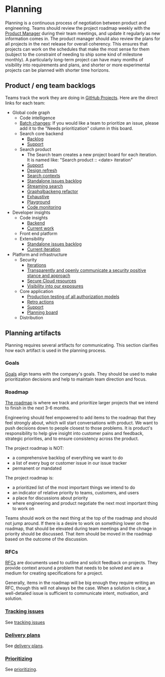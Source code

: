 # Planning

Planning is a continuous process of negotiation between product and engineering. Teams should review the project roadmap weekly with the [Product Manager](./roles/index.md#product-manager) during their team meetings, and update it regularly as new information comes in. The product manager should also review the plans for all projects in the next release for overall coherency. This ensures that projects can work on the schedules that make the most sense for them (subject to the constraint of needing to ship some kind of milestone monthly). A particularly long-term project can have many months of visibility into requirements and plans, and shorter or more experimental projects can be planned with shorter time horizons.

## Product / eng team backlogs

Teams track the work they are doing in [GitHub Projects](https://github.com/orgs/sourcegraph/projects). Here are the direct links for each team:

- Global code graph
   - Code intelligence
   - [Batch changes](https://github.com/orgs/sourcegraph/projects/119): If you would like a team to prioritize an issue, please add it to the "Needs prioritization" column in this board.
   - Search core backend
      - [Backlog](https://github.com/orgs/sourcegraph/projects/168)
      - [Support](https://github.com/orgs/sourcegraph/projects/166)
   - Search product
      - The Search team creates a new project board for each iteration. It is named like: "Search product :: \<date> iteration"
      - [Support](https://github.com/orgs/sourcegraph/projects/165)
      - [Design refresh](https://github.com/orgs/sourcegraph/projects/159)
      - [Search contexts](https://github.com/orgs/sourcegraph/projects/113)
      - [Standalone issues backlog](https://github.com/orgs/sourcegraph/projects/99)
      - [Streaming search](https://github.com/orgs/sourcegraph/projects/120)
      - [Graphqlbackeng refactor](https://github.com/orgs/sourcegraph/projects/172)
      - [Exhaustive](https://github.com/orgs/sourcegraph/projects/172)
      - [Playground](https://github.com/orgs/sourcegraph/projects/173)
      - [Code monitoring](https://github.com/orgs/sourcegraph/projects/121)
- Developer insights
   - Code insights
      - [Backend](https://github.com/orgs/sourcegraph/projects/122)
      - [Current work](https://github.com/orgs/sourcegraph/projects/118)
   - Front end platform 
   - Extensibility
      - [Standalone issues backlog](https://github.com/orgs/sourcegraph/projects/116)
      - [Current iteration](https://github.com/orgs/sourcegraph/projects/118)
- Platform and infrastructure
   - Security
      - [Iterations](https://github.com/orgs/sourcegraph/projects/130)
      - [Transparently and openly communicate a security positive stance and approach](https://github.com/orgs/sourcegraph/projects/89)
      - [Secure Cloud resources](https://github.com/orgs/sourcegraph/projects/88)
      - [Visibility into our exposures](https://github.com/orgs/sourcegraph/projects/88)
   - Core application
      - [Production testing of all authorization models](https://github.com/orgs/sourcegraph/projects/164)
      - [Retro actions](https://github.com/orgs/sourcegraph/projects/162)
      - [Support](https://github.com/orgs/sourcegraph/projects/153)
      - [Planning board](https://github.com/orgs/sourcegraph/projects/148)
   - Distribution
 
## Planning artifacts

Planning requires several artifacts for communicating. This section clarifies how each artifact is used in the planning process.

### Goals

[Goals](../../company/goals/index.md) align teams with the company's goals. They should be used to make prioritization decisions and help to maintain team direction and focus.

### Roadmap

[The roadmap](roadmap.md) is where we track and prioritize larger projects that we intend to finish in the next 3-6 months.

Engineering should feel empowered to add items to the roadmap that they feel strongly about, which will start conversations with product. We want to push decisions down to people closest to those problems. It is product's responsibility to help give insight into customer pains and feedback, strategic priorities, and to ensure consistency across the product.

The project roadmap is NOT:

- a comprehensive backlog of everything we want to do
- a list of every bug or customer issue in our issue tracker
- permanent or mandated

The project roadmap is:

- a prioritized list of the most important things we intend to do
- an indicator of relative priority to teams, customers, and users
- a place for discussions about priority
- where engineering and product negotiate the next most important thing to work on

Teams should work on the next thing at the top of the roadmap and should not jump around. If there is a desire to work on something lower on the roadmap, that should be elevated during team meetings and the chnage in priority should be discussed. That item should be moved in the roadmap based on the outcome of the discussion.

### RFCs

[RFCs](../communication/rfcs/index.md) are documents used to outline and solicit feedback on projects. They provide context around a problem that needs to be solved and are a medium for creating specifications for a project.

Generally, items in the roadmap will be big enough they require writing an RFC, though this will not always be the case. When a solution is clear, a well-detailed issue is sufficient to communicate intent, motivation, and solution.

### [Tracking issues](../engineering/tracking_issues.md)

See [tracking issues](../engineering/tracking_issues.md)

### [Delivery plans](delivery_plans.md)

See [delivery plans](delivery_plans.md).

### [Prioritizing](prioritizing.md)

See [prioritizing](prioritizing.md).
